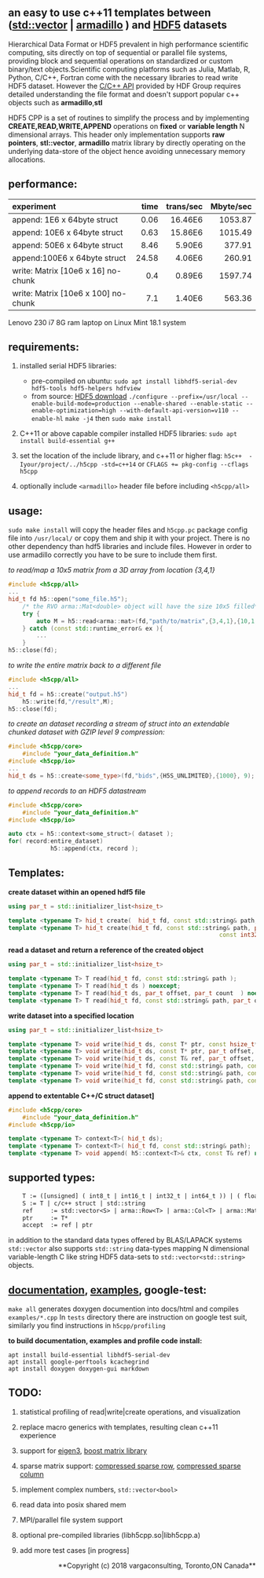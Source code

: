 <!---

 Copyright (c) 2017 vargaconsulting, Toronto,ON Canada
 Author: Varga, Steven <steven@vargaconsulting.ca>

 Permission is hereby granted, free of charge, to any person obtaining a copy of
 this  software  and associated documentation files (the "Software"), to deal in
 the Software  without   restriction, including without limitation the rights to
 use, copy, modify, merge,  publish,  distribute, sublicense, and/or sell copies
 of the Software, and to  permit persons to whom the Software is furnished to do
 so, subject to the following conditions:

 The above copyright notice and this permission notice shall be included in all
 copies or substantial portions of the Software.

 THE  SOFTWARE IS  PROVIDED  "AS IS",  WITHOUT  WARRANTY  OF ANY KIND, EXPRESS OR
 IMPLIED, INCLUDING BUT NOT LIMITED TO THE WARRANTIES OF MERCHANTABILITY, FITNESS
 FOR A PARTICULAR PURPOSE AND NONINFRINGEMENT.  IN NO EVENT  SHALL THE AUTHORS OR
 COPYRIGHT HOLDERS BE LIABLE FOR ANY  CLAIM,  DAMAGES OR OTHER LIABILITY, WHETHER
 IN  AN  ACTION  OF  CONTRACT, TORT OR  OTHERWISE, ARISING  FROM,  OUT  OF  OR IN
 CONNECTION WITH THE SOFTWARE OR THE USE OR OTHER DEALINGS IN THE SOFTWARE.
--->


an easy to use c++11 templates between ([std::vector][1] | [armadillo][2] ) and [HDF5][3] datasets 
--------------------------------------------------------------------------------------------------

Hierarchical Data Format or HDF5 prevalent in high performance scientific computing, sits directly on top of sequential or parallel file systems, providing block and sequential operations on standardized or custom binary/text objects.Scientific computing platforms such as Julia, Matlab, R, Python, C/C++, Fortran come with the necessary libraries to read write HDF5 dataset. However the [C/C++ API][4] provided by HDF Group requires detailed understanding the file format and doesn't support popular c++ objects such as **armadillo**,**stl**

HDF5 CPP is a set of routines to simplify the process and by implementing **CREATE,READ,WRITE,APPEND** operations on **fixed** or **variable length** N dimensional arrays.
This header only implementation supports **raw pointers**, **stl::vector**, **armadillo**  matrix library by directly operating on the underlying data-store of the object hence avoiding unnecessary memory allocations.

performance: 
------------
|    experiment                               | time  | trans/sec | Mbyte/sec |
|:--------------------------------------------|------:|----------:|----------:|
|append:  1E6 x 64byte struct                 |  0.06 |   16.46E6 |   1053.87 |
|append: 10E6 x 64byte struct                 |  0.63 |   15.86E6 |   1015.49 |
|append: 50E6 x 64byte struct                 |  8.46 |    5.90E6 |    377.91 |
|append:100E6 x 64byte struct                 | 24.58 |    4.06E6 |    260.91 |
|write:  Matrix<float> [10e6 x  16] no-chunk  |  0.4  |    0.89E6 |   1597.74 |
|write:  Matrix<float> [10e6 x 100] no-chunk  |  7.1  |    1.40E6 |    563.36 |

Lenovo 230 i7 8G ram laptop on Linux Mint 18.1 system

requirements:
-------------
1. installed serial HDF5 libraries:
	- pre-compiled on ubuntu: `sudo apt install libhdf5-serial-dev hdf5-tools hdf5-helpers hdfview`
	- from source: [HDF5 download][5]
	`./configure --prefix=/usr/local --enable-build-mode=production --enable-shared --enable-static --enable-optimization=high --with-default-api-version=v110 --enable-hl`
	`make -j4` then `sudo make install`

2. C++11 or above capable compiler installed HDF5 libraries: `sudo apt install build-essential g++`
3. set the location of the include library, and c++11 or higher flag: `h5c++  -Iyour/project/../h5cpp -std=c++14` or `CFLAGS += pkg-config --cflags h5cpp`
4. optionally include `<armadillo>`  header file before including `<h5cpp/all>`

usage:
-------
`sudo make install` will copy the header files and `h5cpp.pc` package config file into `/usr/local/` or copy them and ship it with your project. There is no other dependency than hdf5 libraries and include files. However in order to use armadillo  correctly you have to be sure to include them first.

*to read/map a 10x5 matrix from a 3D array from location {3,4,1}*
```cpp
#include <h5cpp/all>
...
hid_t fd h5::open("some_file.h5");
	/* the RVO arma::Mat<double> object will have the size 10x5 filled*/
	try {
		auto M = h5::read<arma::mat>(fd,"path/to/matrix",{3,4,1},{10,1,5});
	} catch (const std::runtime_error& ex ){
		...
	}
h5::close(fd);
```

*to write the entire matrix back to a different file*
```cpp
#include <h5cpp/all>
...
hid_t fd = h5::create("output.h5")
	h5::write(fd,"/result",M);
h5::close(fd);
```
*to create an dataset recording a stream of struct into an extendable chunked dataset with GZIP level 9 compression:*
```cpp
#include <h5cpp/core>
	#include "your_data_definition.h"
#include <h5cpp/io>
...
hid_t ds = h5::create<some_type>(fd,"bids",{H5S_UNLIMITED},{1000}, 9);
```
*to append records to an HDF5 datastream* 
```cpp
#include <h5cpp/core>
	#include "your_data_definition.h"
#include <h5cpp/io>

auto ctx = h5::context<some_struct>( dataset );
for( record:entire_dataset)
			h5::append(ctx, record );
```

Templates:
-----------

**create dataset within an opened hdf5 file**
```cpp
using par_t = std::initializer_list<hsize_t>

template <typename T> hid_t create(  hid_t fd, const std::string& path, const T ref ) noexcept;
template <typename T> hid_t create(hid_t fd, const std::string& path, par_t max_dims, par_t chunk_dims={},
															const int32_t deflate = H5CPP_NO_COMPRESSION ) noexcept;
```

**read a dataset and return a reference of the created object**
```cpp
using par_t = std::initializer_list<hsize_t>

template <typename T> T read(hid_t fd, const std::string& path ); 
template <typename T> T read(hid_t ds ) noexcept; 
template <typename T> T read(hid_t ds, par_t offset, par_t count  ) noexcept; 
template <typename T> T read(hid_t fd, const std::string& path, par_t offset, par_t count  );
```

**write dataset into a specified location**
```cpp
using par_t = std::initializer_list<hsize_t>

template <typename T> void write(hid_t ds, const T* ptr, const hsize_t* offset, const hsize_t* count ) noexcept;
template <typename T> void write(hid_t ds, const T* ptr, par_t offset, par_t count) noexcept;
template <typename T> void write(hid_t ds, const T& ref, par_t offset, par_t count) noexcept;
template <typename T> void write(hid_t fd, const std::string& path, const T& ref) noexcept;
template <typename T> void write(hid_t fd, const std::string& path, const T& ref, par_t offset, par_t count) noexcept;
template <typename T> void write(hid_t fd, const std::string& path, const T* ptr, par_t offset, par_t count) noexcept;
```

**append to extentable C++/C struct dataset]**
```cpp
#include <h5cpp/core>
	#include "your_data_definition.h"
#include <h5cpp/io>

template <typename T> context<T>( hid_t ds);
template <typename T> context<T>( hid_t fd, const std::string& path);
template <typename T> void append( h5::context<T>& ctx, const T& ref) noexcept;
```

supported types:
---------------- 

```yacc
	T := ([unsigned] ( int8_t | int16_t | int32_t | int64_t )) | ( float | double  )
	S := T | c/c++ struct | std::string
	ref 	:= std::vector<S> | arma::Row<T> | arma::Col<T> | arma::Mat<T> | arma::Cube<T>
	ptr 	:= T* 
	accept 	:= ref | ptr 
```

in addition to the standard data types offered by BLAS/LAPACK systems `std::vector` also supports `std::string` data-types mapping N dimensional variable-length C like string HDF5 data-sets to `std::vector<std::string>` objects.


[documentation](http://h5cpp.ca/modules.html), [examples](http://h5cpp.ca/examples.html), google-test:
----------------------------------------------------------------------------------------------------
`make all` generates doxygen documention into docs/html and compiles `examples/*.cpp`
In `tests` directory there are instruction on google test suit, similarly you find instructions in 
`h5cpp/profiling`

**to build documentation, examples and profile code install:**

```shell
apt install build-essential libhdf5-serial-dev
apt install google-perftools kcachegrind
apt install doxygen doxygen-gui markdown
```

TODO:
-----
1. statistical profiling of read|write|create operations, and visualization
2. replace macro generics with templates, resulting clean c++11 experience
3. support for [eigen3][6], [boost matrix library][7]
4. sparse matrix support: [compressed sparse row][9], [compressed sparse column][10]
5. implement  complex numbers, `std::vector<bool>`

20. read data into posix shared mem
21. MPI/parallel file system support

98. optional pre-compiled libraries (libh5cpp.so|libh5cpp.a)
99. add more test cases [in progress]

<div style="text-align: right">
**Copyright (c) 2018 vargaconsulting, Toronto,ON Canada** <steven@vargaconsulting.ca>
</div>

[1]: http://en.cppreference.com/w/cpp/container/vector
[2]: http://arma.sourceforge.net
[3]: https://support.hdfgroup.org/HDF5/doc/H5.intro.html
[4]: https://support.hdfgroup.org/HDF5/doc/RM/RM_H5Front.html
[5]: https://support.hdfgroup.org/HDF5/release/obtain5.html
[6]: http://eigen.tuxfamily.org/index.php?title=Main_Page
[7]: http://www.boost.org/doc/libs/1_65_1/libs/numeric/ublas/doc/matrix.htm
[8]: https://julialang.org/
[9]: https://en.wikipedia.org/wiki/Sparse_matrix#Compressed_sparse_row_.28CSR.2C_CRS_or_Yale_format.29
[10]: https://en.wikipedia.org/wiki/Sparse_matrix#Compressed_sparse_column_.28CSC_or_CCS.29

[40]: https://support.hdfgroup.org/HDF5/Tutor/HDF5Intro.pdf
